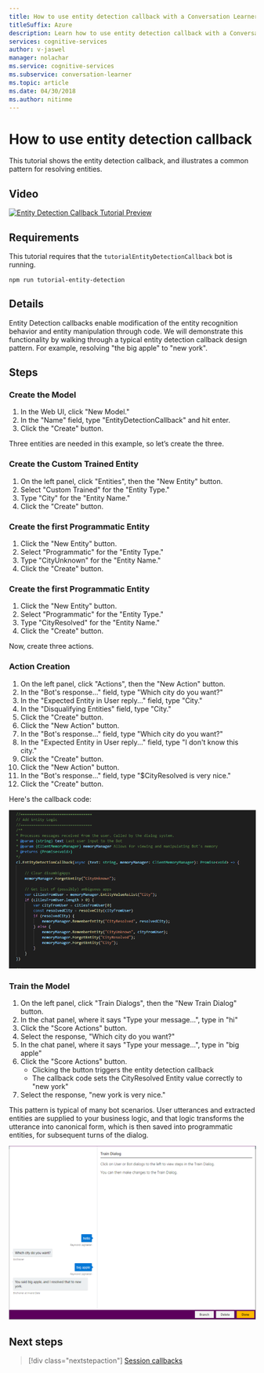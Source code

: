 ```yaml
---
title: How to use entity detection callback with a Conversation Learner model - Microsoft Cognitive Services | Microsoft Docs
titleSuffix: Azure
description: Learn how to use entity detection callback with a Conversation Learner model.
services: cognitive-services
author: v-jaswel
manager: nolachar
ms.service: cognitive-services
ms.subservice: conversation-learner
ms.topic: article
ms.date: 04/30/2018
ms.author: nitinme
---
```


# How to use entity detection callback

This tutorial shows the entity detection callback, and illustrates a common pattern for resolving entities.

## Video

[![Entity Detection Callback Tutorial Preview](https://aka.ms/cl_Tutorial_v3_EntityDetection_Preview)](https://aka.ms/cl_Tutorial_v3_EntityDetection)

## Requirements
This tutorial requires that the `tutorialEntityDetectionCallback` bot is running.

	npm run tutorial-entity-detection

## Details
Entity Detection callbacks enable modification of the entity recognition behavior and entity manipulation through code. We will demonstrate this functionality by walking through a typical entity detection callback design pattern. For example, resolving "the big apple" to "new york".

## Steps

### Create the Model

1. In the Web UI, click "New Model."
2. In the "Name" field, type "EntityDetectionCallback" and hit enter.
3. Click the "Create" button.

Three entities are needed in this example, so let’s create the three.

### Create the Custom Trained Entity

1. On the left panel, click "Entities", then the "New Entity" button.
2. Select "Custom Trained" for the "Entity Type."
3. Type "City" for the "Entity Name."
4. Click the "Create" button.

### Create the first Programmatic Entity

1. Click the "New Entity" button.
2. Select "Programmatic" for the "Entity Type."
3. Type "CityUnknown" for the "Entity Name."
4. Click the "Create" button.

### Create the first Programmatic Entity

1. Click the "New Entity" button.
2. Select "Programmatic" for the "Entity Type."
3. Type "CityResolved" for the "Entity Name."
4. Click the "Create" button.

Now, create three actions.

### Action Creation

1. On the left panel, click "Actions", then the "New Action" button.
2. In the "Bot's response..." field, type "Which city do you want?"
3. In the "Expected Entity in User reply..." field, type "City."
4. In the "Disqualifying Entities" field, type "City."
5. Click the "Create" button.
6. Click the "New Action" button.
7. In the "Bot's response..." field, type "Which city do you want?"
8. In the "Expected Entity in User reply..." field, type "I don't know this city."
9. Click the "Create" button.
10. Click the "New Action" button.
11. In the "Bot's response..." field, type "$CityResolved is very nice."
12. Click the "Create" button.

Here's the callback code:

![](../media/tutorial10_callbackcode.PNG)

### Train the Model

1. On the left panel, click "Train Dialogs", then the "New Train Dialog" button.
2. In the chat panel, where it says "Type your message...", type in "hi"
3. Click the "Score Actions" button.
4. Select the response, "Which city do you want?"
5. In the chat panel, where it says "Type your message...", type in "big apple"
6. Click the "Score Actions" button.
	- Clicking the button triggers the entity detection callback
	- The callback code sets the CityResolved Entity value correctly to "new york"
7. Select the response, "new york is very nice."

This pattern is typical of many bot scenarios. User utterances and extracted entities are supplied to your business logic, and that logic transforms the utterance into canonical form, which is then saved into programmatic entities, for subsequent turns of the dialog.

![](../media/tutorial10_bigapple.PNG)

## Next steps

> [!div class="nextstepaction"]
> [Session callbacks](./13-session-callbacks.md)

